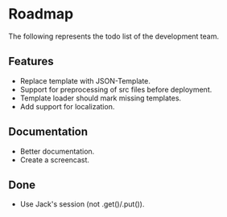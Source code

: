 Roadmap
=======

The following represents the todo list of the development team.

Features
--------

* Replace template with JSON-Template.
* Support for preprocessing of src files before deployment.
* Template loader should mark missing templates.
* Add support for localization.

Documentation
-------------

* Better documentation.
* Create a screencast.

Done
----

* Use Jack's session (not .get()/.put()).

